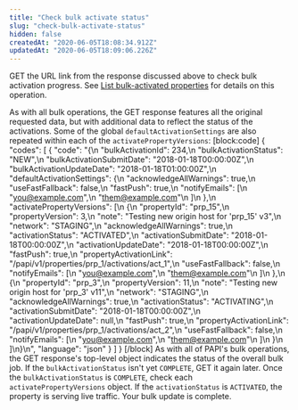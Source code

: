 ```yaml
---
title: "Check bulk activate status"
slug: "check-bulk-activate-status"
hidden: false
createdAt: "2020-06-05T18:08:34.912Z"
updatedAt: "2020-06-05T18:09:06.226Z"
---
```

GET the URL link from the response discussed above to check bulk
activation progress. See
[List bulk-activated properties](#getbulkpropertyactivation)
for details on this operation.

As with all bulk operations, the GET response features all the
original requested data, but with additional data to reflect the
status of the activations.  Some of the global
`defaultActivationSettings` are also repeated within each of the
`activatePropertyVersions`:
[block:code]
{
  "codes": [
    {
      "code": "{\n    \"bulkActivationId\": 234,\n    \"bulkActivationStatus\": \"NEW\",\n    \"bulkActivationSubmitDate\": \"2018-01-18T00:00:00Z\",\n    \"bulkActivationUpdateDate\": \"2018-01-18T01:00:00Z\",\n    \"defaultActivationSettings\": {\n        \"acknowledgeAllWarnings\": true,\n        \"useFastFallback\": false,\n        \"fastPush\": true,\n        \"notifyEmails\": [\n            \"you@example.com\",\n            \"them@example.com\"\n        ]\n    },\n    \"activatePropertyVersions\": [\n        {\n            \"propertyId\": \"prp_15\",\n            \"propertyVersion\": 3,\n            \"note\": \"Testing new origin host for 'prp_15' v3\",\n            \"network\": \"STAGING\",\n            \"acknowledgeAllWarnings\": true,\n            \"activationStatus\": \"ACTIVATED\",\n            \"activationSubmitDate\": \"2018-01-18T00:00:00Z\",\n            \"activationUpdateDate\": \"2018-01-18T00:00:00Z\",\n            \"fastPush\": true,\n            \"propertyActivationLink\": \"/papi/v1/properties/prp_1/activations/act_1\",\n            \"useFastFallback\": false,\n            \"notifyEmails\": [\n                \"you@example.com\",\n                \"them@example.com\"\n            ]\n        },\n        {\n            \"propertyId\": \"prp_3\",\n            \"propertyVersion\": 11,\n            \"note\": \"Testing new origin host for 'prp_3' v11\",\n            \"network\": \"STAGING\",\n            \"acknowledgeAllWarnings\": true,\n            \"activationStatus\": \"ACTIVATING\",\n            \"activationSubmitDate\": \"2018-01-18T00:00:00Z\",\n            \"activationUpdateDate\": null,\n            \"fastPush\": true,\n            \"propertyActivationLink\": \"/papi/v1/properties/prp_1/activations/act_2\",\n            \"useFastFallback\": false,\n            \"notifyEmails\": [\n                \"you@example.com\",\n                \"them@example.com\"\n            ]\n        }\n    ]\n}\n",
      "language": "json"
    }
  ]
}
[/block]
As with all of PAPI's bulk operations, the GET response's top-level
object indicates the status of the overall bulk job.  If the
`bulkActivationStatus` isn't yet `COMPLETE`, GET it again later.
Once the `bulkActivationStatus` is `COMPLETE`, check each
`activatePropertyVersions` object.  If the `activationStatus` is
`ACTIVATED`, the property is serving live traffic.  Your bulk update
is complete.